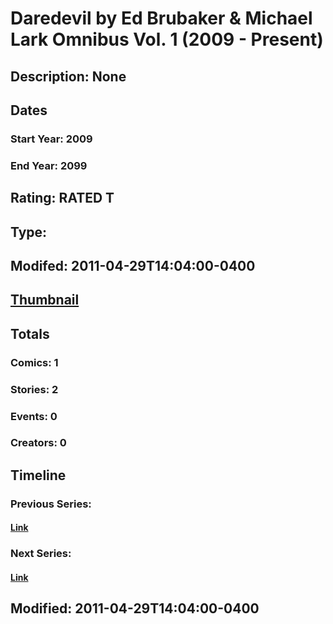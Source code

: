 # Daredevil by Ed Brubaker & Michael Lark Omnibus Vol. 1 (2009 - Present)
## Description: None
## Dates
### Start Year: 2009
### End Year: 2099
## Rating: RATED T
## Type: 
## Modifed: 2011-04-29T14:04:00-0400
## [Thumbnail](http://i.annihil.us/u/prod/marvel/i/mg/b/80/4bad23ec04a82.jpg)
## Totals
### Comics: 1
### Stories: 2
### Events: 0
### Creators: 0
## Timeline
### Previous Series: 
#### [Link]()
### Next Series: 
#### [Link]()
## Modified: 2011-04-29T14:04:00-0400